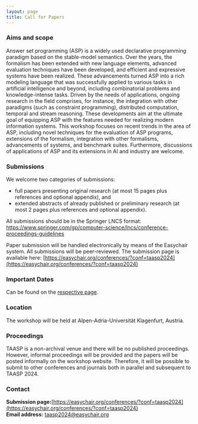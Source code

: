 ```yaml
---
layout: page
title: Call for Papers
---
```



### Aims and scope
Answer set programming (ASP) is a widely used declarative programming paradigm based on the stable-model semantics. Over the years, the formalism has been extended with new language elements, advanced evaluation techniques have been developed, and efficient and expressive systems have been realized. These advancements turned ASP into a rich modeling language that was successfully applied to various tasks in artificial intelligence and beyond, including combinatorial problems and knowledge-intense tasks. Driven by the needs of applications, ongoing research in the field comprises, for instance, the integration with other paradigms (such as constraint programming), distributed computation, temporal and stream reasoning. These developments aim at the ultimate goal of equipping ASP with the features needed for realizing modern information systems. This workshop focuses on recent trends in the area of ASP, including novel techniques for the evaluation of ASP programs, extensions of the formalism, integration with other formalisms, advancements of systems, and benchmark suites. Furthermore, discussions of applications of ASP and its extensions in AI and industry are welcome.

### Submissions
We welcome two categories of submissions:

- full papers presenting original research (at most 15 pages plus
   references and optional appendix), and
- extended abstracts of already published or preliminary research
   (at most 2 pages plus references and optional appendix).

All submissions should be in the Springer LNCS format:
https://www.springer.com/gp/computer-science/lncs/conference-proceedings-guidelines

Paper submission will be handled electronically by means of the Easychair system. All submissions will be peer-reviewed.
The submission page is available here:
[https://easychair.org/conferences/?conf=taasp2024](https://easychair.org/conferences/?conf=taasp2024)

### Important Dates
Can be found on the [respective page](/taasp.at/dates).

### Location
 The workshop will be held at Alpen-Adria-Universität Klagenfurt, Austria.

### Proceedings
 TAASP is a non-archival venue and there will be no published
 proceedings. However, informal proceedings will be provided and the
 papers will be posted informally on the workshop website. Therefore,
 it will be possible to submit to other conferences and journals both
 in parallel and subsequent to TAASP 2024.


### Contact
**Submission page:**[https://easychair.org/conferences/?conf=taasp2024](https://easychair.org/conferences/?conf=taasp2024) \
**Email address:** [taasp2024@easychair.org](mailto:taasp2024@easychair.org)
